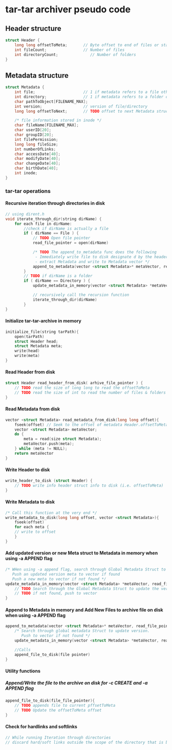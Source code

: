 # tar-tar archiver pseudo code

## Header structure

```C++
struct Header {
    long long offsetToMeta;       // Byte offset to end of files or start of metadata
    int fileCount;                // Number of files
    int directoryCount;              // Number of folders
}
```

## Metadata structure

```C++
struct Metadata {
    int file;                     // 1 if metadata refers to a file otherwise 0
	int directory;                // 1 if metadata refers to a folder otherwise 0
	char pathToObject[FILENAME_MAX];
	int version;                  // version of file/directory
	long long offsetToNext;       // TODO offset to next Metadata struct object

	/* file information stored in inode */
	char fileName[FILENAME_MAX];
	char userID[20];
	char groupID[20];
	int filePermission;
	long long fileSize;
	int numberOfLinks;
	char accessDate[40];
	char modifyDate[40];
	char changeDate[40];
	char birthDate[40];
	int inode;
}
```

### tar-tar operations

#### Recursive iteration through directories in disk

```C++
// using dirent.h
void iterate_through_dir(string dirName) {
    for each file in dirName:
        //check if dirName is actually a file
        if ( dirName == File ) {
            // TODO Open file pointer
            read_file_pointer = open(dirName)

            /* TODO The append_to_metadata func does the following
             - Immediately write file to disk designate d by the header in header pointer
             - extract Metadata and write to Metadata vector */
            append_to_metadata(vector <struct Metadata>* metaVector, read_file_pointer)
        }
        // TODO if dirName is a folder
        if ( dirName == Directory ) {
            update_metadata_in_memory(vector <struct Metadata> *metaVector, read_file_pointer)

            // recursively call the recursion function
            iterate_through_dir(dirName)
        }
}
```

#### Initialize tar-tar-archive in memory

```C++
initialize_file(string tarPath){
    open(tarPath)
    struct Header head;
    struct Metadata meta;
    write(head)
    write(meta)
}
```

#### Read Header from disk

```C++
struct Header read_header_from_disk( arhive_file_pointer ) {
    // TODO read the size of long long to read the offsetToMeta
    // TODO read the size of int to read the number of files & folders
}
```

#### Read Metadata from disk

```C++
vector <struct Metadata> read_metadata_from_disk(long long offset){
    fseek(offset) // Seek to the offset of metadata Header.offsetToMeta
    vector <struct Metadata> metaVector;
    do {
        meta = read(size struct Metadata);
        metaVector.push(meta);
    } while (meta != NULL);
    return metaVector
}
```

#### Write Header to disk

```C++
write_header_to_disk (struct Header) {
    // TODO write info header struct info to disk (i.e. offsetToMeta)
}
```

#### Write Metadata to disk

```C++
/* Call this function at the very end */
write_metadata_to_disk(long long offset, vector <struct Metadata>){
    fseek(offset)
    for each meta {
    // write to offset
    }
}
```

#### Add updated version or new Meta struct to Metadata in memory when using -a APPEND flag

```C++
/* WHen using -a append flag, search through Global Metadata Struct to see if a prev ver exists
   Push an updated version meta to vector if found
   Push a new meta to vector if not found */
update_metadata_in_memory(vector <struct Metadata> *metaVector, read_file_pointer) {
    // TODO Search through the Global Metadata Struct to update the version
    // TODO if not found, push to vector
}
```

#### Append to Metadata in memory and Add New Files to archive file on disk when using -a APPEND flag

```C++
append_to_metadata(vector <struct Metadata>* metaVector, read_file_pointer){
    /* Search through global metadata Struct to update version.
       Push to vector if not found */
    update_metadata_in_memory(vector <struct Metadata> *metaVector, read_file_pointer)

    //Calls
    append_file_to_disk(file pointer)
}
```

#### Utility functions

##### Append/Write the file to the archive on disk for -c CREATE and -a APPEND flag

```C++
append_file_to_disk(file_file_pointer){
    // TODO appends file to current pffsetToMeta
    // TODO Update the offsetToMeta offset
}
```

#### Check for hardlinks and softlinks

```C++
// While running Iteration through directories
// discard hard/soft links outside the scope of the directory that is being archived
```
